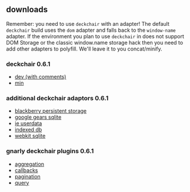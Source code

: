 downloads
---

Remember: you need to use `deckchair` with an adapter! The default `deckchair` build uses the `dom` adapter and falls back to the `window-name` adapter. If the environment you plan to use `deckchair` in does not support DOM Storage or the classic window.name storage hack then you need to add other adapters to polyfill. We'll leave it to you concat/minify.

<h3>deckchair 0.6.1</h3>
<ul>
    <li><a href="downloads/deckchair-0.6.1.js">dev (with comments)</a>
    <li><a href="downloads/deckchair-0.6.1.min.js">min</a>
</ul>

<h3>additional deckchair adaptors 0.6.1</h3>
<ul>
    <li><a href="downloads/deckchair-adapter-blackberry-persistent-storage-0.6.1.js">blackberry persistent storage</a></li>
    <li><a href="downloads/deckchair-adapter-gears-sqlite-0.6.1.js">google gears sqlite</a></li>
    <li><a href="downloads/deckchair-adapter-ie-userdata-0.6.1.js">ie userdata</a></li>
    <li><a href="downloads/deckchair-adapter-indexed-db-0.6.1.js">indexed db</a></li>
    <li><a href="downloads/deckchair-adapter-webkit-sqlite-0.6.1.js">webkit sqlite</a></li>
</ul>

<h3>gnarly deckchair plugins 0.6.1</h3>
<ul>
    <li><a href="downloads/deckchair-aggregation-0.6.1.js">aggregation</a></li>
    <li><a href="downloads/deckchair-callbacks-0.6.1.js">callbacks</a></li>
    <li><a href="downloads/deckchair-pagination-0.6.1.js">pagination</a></li>
    <li><a href="downloads/deckchair-query-0.6.1.js">query</a></li>
</ul>


